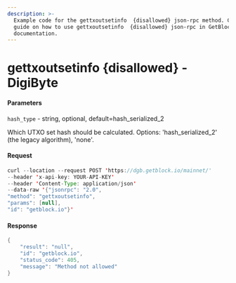 ```yaml
---
description: >-
  Example code for the gettxoutsetinfo  {disallowed} json-rpc method. Сomplete
  guide on how to use gettxoutsetinfo  {disallowed} json-rpc in GetBlock.io Web3
  documentation.
---
```


# gettxoutsetinfo {disallowed} - DigiByte

#### Parameters

`hash_type` - string, optional, default=hash\_serialized\_2

Which UTXO set hash should be calculated. Options: 'hash\_serialized\_2' (the legacy algorithm), 'none'.

#### Request

```java
curl --location --request POST 'https://dgb.getblock.io/mainnet/' 
--header 'x-api-key: YOUR-API-KEY' 
--header 'Content-Type: application/json' 
--data-raw '{"jsonrpc": "2.0",
"method": "gettxoutsetinfo",
"params": [null],
"id": "getblock.io"}'
```

#### Response

```java
{
    "result": "null",
    "id": "getblock.io",
    "status_code": 405,
    "message": "Method not allowed"
}
```
